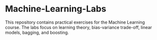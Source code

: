 # Machine-Learning-Labs
This repository contains practical exercises for the Machine Learning course. The labs focus on learning theory, bias-variance trade-off, linear models, bagging, and boosting.
